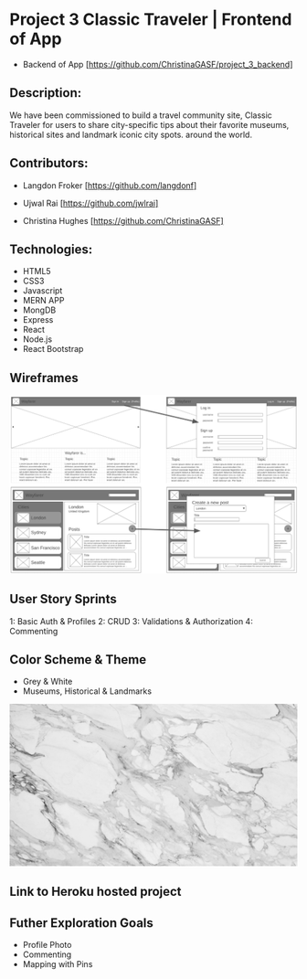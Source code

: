 # Project 3 Classic Traveler | Frontend of App
- Backend of App [https://github.com/ChristinaGASF/project_3_backend]

## Description: 
We have been commissioned to build a travel community site, Classic Traveler for users to share city-specific tips about their favorite museums, historical sites and landmark iconic city spots. around the world.

## Contributors:

- Langdon Froker [https://github.com/langdonf] 

- Ujwal Rai [https://github.com/jwlrai] 
 
- Christina Hughes [https://github.com/ChristinaGASF]

## Technologies:
- HTML5
- CSS3
- Javascript
- MERN APP
- MongDB
- Express
- React
- Node.js
- React Bootstrap

## Wireframes
<img src=https://github.com/ChristinaGASF/project_3_frontend/blob/master/wayfarer/public/images/wireframes.png>

## User Story Sprints

1: Basic Auth & Profiles
2: CRUD
3: Validations & Authorization
4: Commenting

## Color Scheme & Theme
- Grey & White
- Museums, Historical & Landmarks
<img src=https://github.com/ChristinaGASF/project_3_frontend/blob/master/wayfarer/public/images/marble_2.jpg>

## Link to Heroku hosted project


## Futher Exploration Goals
- Profile Photo
- Commenting
- Mapping with Pins
